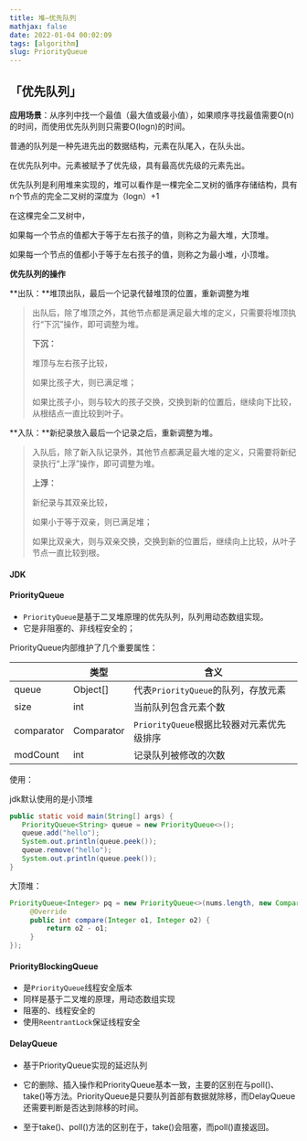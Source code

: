 ```yaml
---
title: 堆—优先队列
mathjax: false
date: 2022-01-04 00:02:09
tags: [algorithm]
slug: PriorityQueue
---
```


## 「优先队列」

**应用场景**：从序列中找一个最值（最大值或最小值），如果顺序寻找最值需要O(n)的时间，而使用优先队列则只需要O(logn)的时间。

普通的队列是一种先进先出的数据结构，元素在队尾入，在队头出。

在优先队列中。元素被赋予了优先级，具有最高优先级的元素先出。



优先队列是利用堆来实现的，堆可以看作是一棵完全二叉树的循序存储结构，具有n个节点的完全二叉树的深度为（logn）+1

在这棵完全二叉树中，

如果每一个节点的值都大于等于左右孩子的值，则称之为最大堆，大顶堆。

如果每一个节点的值都小于等于左右孩子的值，则称之为最小堆，小顶堆。



**优先队列的操作**

**出队：**堆顶出队，最后一个记录代替堆顶的位置，重新调整为堆

> 出队后，除了堆顶之外，其他节点都是满足最大堆的定义，只需要将堆顶执行“下沉”操作，即可调整为堆。
>
> **下沉：**
>
> 堆顶与左右孩子比较，
>
> 如果比孩子大，则已满足堆；
>
> 如果比孩子小，则与较大的孩子交换，交换到新的位置后，继续向下比较，从根结点一直比较到叶子。

**入队：**新纪录放入最后一个记录之后，重新调整为堆。

> 入队后，除了新入队记录外，其他节点都满足最大堆的定义，只需要将新纪录执行“上浮”操作，即可调整为堆。
>
> **上浮：**
>
> 新纪录与其双亲比较，
>
> 如果小于等于双亲，则已满足堆；
>
> 如果比双亲大，则与双亲交换，交换到新的位置后，继续向上比较，从叶子节点一直比较到根。



#### JDK 

#### PriorityQueue

- `PriorityQueue`是基于二叉堆原理的优先队列，队列用动态数组实现。
- 它是非阻塞的、非线程安全的；

PriorityQueue内部维护了几个重要属性：

|            | 类型       | 含义                                      |
| ---------- | ---------- | ----------------------------------------- |
| queue      | Object[]   | 代表`PriorityQueue`的队列，存放元素       |
| size       | int        | 当前队列包含元素个数                      |
| comparator | Comparator | `PriorityQueue`根据比较器对元素优先级排序 |
| modCount   | int        | 记录队列被修改的次数                      |

使用：

jdk默认使用的是小顶堆

```java
public static void main(String[] args) {
   PriorityQueue<String> queue = new PriorityQueue<>();
   queue.add("hello");
   System.out.println(queue.peek());
   queue.remove("hello");
   System.out.println(queue.peek());
}
```

大顶堆：

```java
PriorityQueue<Integer> pq = new PriorityQueue<>(nums.length, new Comparator<Integer>(){
     @Override
     public int compare(Integer o1, Integer o2) {
         return o2 - o1;
     }
});
```

#### PriorityBlockingQueue

- 是`PriorityQueue`线程安全版本
- 同样是基于二叉堆的原理，用动态数组实现
- 阻塞的、线程安全的
- 使用`ReentrantLock`保证线程安全

#### DelayQueue

- 基于PriorityQueue实现的延迟队列

- 它的删除、插入操作和PriorityQueue基本一致，主要的区别在与poll()、take()等方法。PriorityQueue是只要队列首部有数据就除移，而DelayQueue还需要判断是否达到除移的时间。

- 至于take()、poll()方法的区别在于，take()会阻塞，而poll()直接返回。
